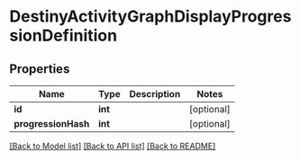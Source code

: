 # DestinyActivityGraphDisplayProgressionDefinition

## Properties
Name | Type | Description | Notes
------------ | ------------- | ------------- | -------------
**id** | **int** |  | [optional] 
**progressionHash** | **int** |  | [optional] 

[[Back to Model list]](../README.md#documentation-for-models) [[Back to API list]](../README.md#documentation-for-api-endpoints) [[Back to README]](../README.md)


